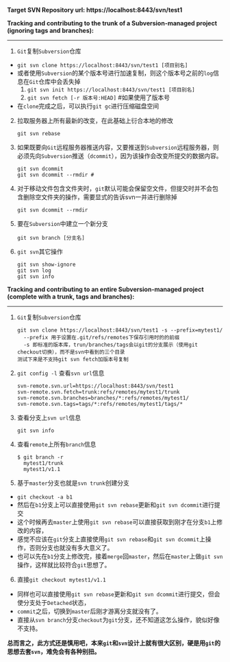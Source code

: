 **Target SVN Repository url: https://localhost:8443/svn/test1**


**Tracking and contributing to the trunk of a Subversion-managed project (ignoring tags and branches):**

---

1. `Git`复制`Subversion`仓库
  - `git svn clone https://localhost:8443/svn/test1 [项目别名]`
  - 或者使用`Subversion`的某个版本号进行加速复制，则这个版本号之前的`log`信息在`Git`仓库中会丢失掉
    1. `git svn init https://localhost:8443/svn/test1 [项目别名]`
    2. `git svn fetch [-r 版本号:HEAD]` #如果使用了版本号
  - 在`clone`完成之后，可以执行`git gc`进行压缩磁盘空间

2. 拉取服务器上所有最新的改变，在此基础上衍合本地的修改
   ```
   git svn rebase
   ```

3. 如果既要向`Git`远程服务器推送内容，又要推送到`Subversion`远程服务器，则必须先向`Subversion`推送（`dcommit`），因为该操作会改变所提交的数据内容。
   ```
   git svn dcommit
   git svn dcommit --rmdir #
   ```

4. 对于移动文件包含文件夹时，`git`默认可能会保留空文件，但提交时并不会包含删除空文件夹的操作，需要显式的告诉svn一并进行删除掉
   ```
   git svn dcommit --rmdir
   ```

5. 要在`Subversion`中建立一个新分支
   ```
   git svn branch [分支名]
   ```

6. `git svn`其它操作
   ```
   git svn show-ignore
   git svn log
   git svn info
   ```


**Tracking and contributing to an entire Subversion-managed project (complete with a trunk, tags and branches):**

---

1. `Git`复制`Subversion`仓库
   ```
   git svn clone https://localhost:8443/svn/test1 -s --prefix=mytest1/
     --prefix 用于设置在.git/refs/remotes下保存引用时的的前缀
     -s 即标准的版本库，trun/branches/tags会以git的分支展示（使用git checkout切换），而不是svn中看到的三个目录
   测试下来是不支持git svn fetch加版本号复制
   ```

2. `git config -l` 查看`svn url`信息
   ```
   svn-remote.svn.url=https://localhost:8443/svn/test1
   svn-remote.svn.fetch=trunk:refs/remotes/mytest1/trunk
   svn-remote.svn.branches=branches/*:refs/remotes/mytest1/
   svn-remote.svn.tags=tags/*:refs/remotes/mytest1/tags/*
   ```

3. 查看分支上`svn url`信息
   ```
   git svn info
   ```

4. 查看`remote`上所有`branch`信息
   ```
   $ git branch -r
     mytest1/trunk
     mytest1/v1.1
   ```

5. 基于`master`分支也就是`svn trunk`创建分支
  - `git checkout -a b1`
  - 然后在`b1`分支上可以直接使用`git svn rebase`更新和`git svn dcommit`进行提交
  - 这个时候再去`master`上使用`git svn rebase`可以直接获取到刚才在分支`b1`上修改的内容，
  - 感觉不应该在`git`分支上直接使用`git svn rebase`和`git svn dcommit`上操作，否则分支也就没有多大意义了。
  - 也可以先在`b1`分支上修改完，接着`merge`回`master`，然后在`master`上做`git svn`操作，这样就比较符合`git`思想了。

6. 直接`git checkout mytest1/v1.1`
  - 同样也可以直接使用`git svn rebase`更新和`git svn dcommit`进行提交，但会使分支处于`Detached`状态，
  - `commit`之后，切换到`master`后刚才游离分支就没有了。
  - 直接从`svn branch`分支`checkout`为`git`分支，还不知道这怎么操作，貌似好像不支持。


**总而言之，此方式还是慎用吧，本来`git`和`svn`设计上就有很大区别，硬是用`git`的思想去套`svn`，难免会有各种别扭。**